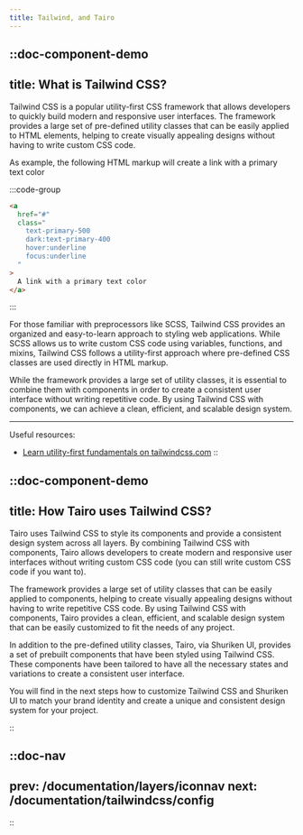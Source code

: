 ```yaml
---
title: Tailwind, and Tairo
---
```


::doc-component-demo
---
title: What is Tailwind CSS?
---
Tailwind CSS is a popular utility-first CSS framework that allows developers to quickly build modern and responsive user interfaces. The framework provides a large set of pre-defined utility classes that can be easily applied to HTML elements, helping to create visually appealing designs without having to write custom CSS code.

As example, the following HTML markup will create a link with a primary text color

:::code-group
```html [example.html]
<a 
  href="#" 
  class="
    text-primary-500
    dark:text-primary-400
    hover:underline 
    focus:underline
  "
>
  A link with a primary text color
</a>
```
:::

For those familiar with preprocessors like SCSS, Tailwind CSS provides an organized and easy-to-learn approach to styling web applications. While SCSS allows us to write custom CSS code using variables, functions, and mixins, Tailwind CSS follows a utility-first approach where pre-defined CSS classes are used directly in HTML markup.

While the framework provides a large set of utility classes, it is essential to combine them with components in order to create a consistent user interface without writing repetitive code. By using Tailwind CSS with components, we can achieve a clean, efficient, and scalable design system.

---

Useful resources:

- [Learn utility-first fundamentals on tailwindcss.com](https://tailwindcss.com/docs/utility-first)
::


::doc-component-demo
---
title: How Tairo uses Tailwind CSS?
---

Tairo uses Tailwind CSS to style its components and provide a consistent design system across all layers. By combining Tailwind CSS with components, Tairo allows developers to create modern and responsive user interfaces without writing custom CSS code (you can still write custom CSS code if you want to).

The framework provides a large set of utility classes that can be easily applied to components, helping to create visually appealing designs without having to write repetitive CSS code. By using Tailwind CSS with components, Tairo provides a clean, efficient, and scalable design system that can be easily customized to fit the needs of any project.

In addition to the pre-defined utility classes, Tairo, via Shuriken UI, provides a set of prebuilt components that have been styled using Tailwind CSS. These components have been tailored to have all the necessary states and variations to create a consistent user interface.

You will find in the next steps how to customize Tailwind CSS and Shuriken UI to match your brand identity and create a unique and consistent design system for your project.

::


::doc-nav
---
prev: /documentation/layers/iconnav
next: /documentation/tailwindcss/config
---
::